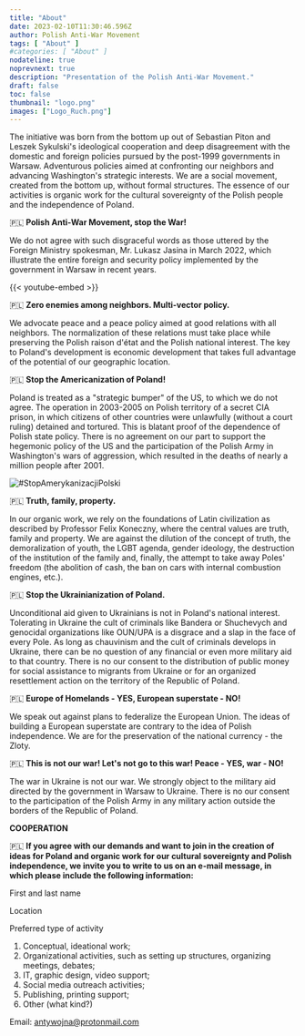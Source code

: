 ```yaml
---
title: "About"
date: 2023-02-10T11:30:46.596Z
author: Polish Anti-War Movement
tags: [ "About" ]
#categories: [ "About" ]
nodateline: true
noprevnext: true
description: "Presentation of the Polish Anti-War Movement."
draft: false
toc: false
thumbnail: "logo.png"
images: ["Logo_Ruch.png"]
---
```


The initiative was born from the bottom up out of Sebastian Piton and Leszek Sykulski's ideological cooperation and deep disagreement with the domestic and foreign policies pursued by the post-1999 governments in Warsaw. Adventurous policies aimed at confronting our neighbors and advancing Washington's strategic interests. We are a social movement, created from the bottom up, without formal structures. The essence of our activities is organic work for the cultural sovereignty of the Polish people and the independence of Poland.


🇵🇱 **Polish Anti-War Movement, stop the War!**


We do not agree with such disgraceful words as those uttered by the Foreign Ministry spokesman, Mr. Lukasz Jasina in March 2022, which illustrate the entire foreign and security policy implemented by the government in Warsaw in recent years.


{{< youtube-embed >}}


🇵🇱 **Zero enemies among neighbors. Multi-vector policy.**

We advocate peace and a peace policy aimed at good relations with all neighbors. The normalization of these relations must take place while preserving the Polish raison d'état and the Polish national interest. The key to Poland's development is economic development that takes full advantage of the potential of our geographic location.


🇵🇱 **Stop the Americanization of Poland!**


Poland is treated as a "strategic bumper" of the US, to which we do not agree. The operation in 2003-2005 on Polish territory of a secret CIA prison, in which citizens of other countries were unlawfully (without a court ruling) detained and tortured. This is blatant proof of the dependence of Polish state policy. There is no agreement on our part to support the hegemonic policy of the US and the participation of the Polish Army in Washington's wars of aggression, which resulted in the deaths of nearly a million people after 2001.


![#StopAmerykanizacjiPolski](/Logo1-450x450.png)


🇵🇱 **Truth, family, property.**


In our organic work, we rely on the foundations of Latin civilization as described by Professor Felix Koneczny, where the central values are truth, family and property. We are against the dilution of the concept of truth, the demoralization of youth, the LGBT agenda, gender ideology, the destruction of the institution of the family and, finally, the attempt to take away Poles' freedom (the abolition of cash, the ban on cars with internal combustion engines, etc.).


🇵🇱 **Stop the Ukrainianization of Poland.**


Unconditional aid given to Ukrainians is not in Poland's national interest. Tolerating in Ukraine the cult of criminals like Bandera or Shuchevych and genocidal organizations like OUN/UPA is a disgrace and a slap in the face of every Pole. As long as chauvinism and the cult of criminals develops in Ukraine, there can be no question of any financial or even more military aid to that country. There is no our consent to the distribution of public money for social assistance to migrants from Ukraine or for an organized resettlement action on the territory of the Republic of Poland.


🇵🇱 **Europe of Homelands - YES, European superstate - NO!**


We speak out against plans to federalize the European Union. The ideas of building a European superstate are contrary to the idea of Polish independence. We are for the preservation of the national currency - the Zloty.


🇵🇱 **This is not our war! Let's not go to this war! Peace - YES, war - NO!**


The war in Ukraine is not our war. We strongly object to the military aid directed by the government in Warsaw to Ukraine. There is no our consent to the participation of the Polish Army in any military action outside the borders of the Republic of Poland.


**COOPERATION**

🇵🇱 **If you agree with our demands and want to join in the creation of ideas for Poland and organic work for our cultural sovereignty and Polish independence, we invite you to write to us on an e-mail message, in which please include the following information:**

First and last name

Location

Preferred type of activity
1. Conceptual, ideational work;
2. Organizational activities, such as setting up structures, organizing meetings, debates;
3. IT, graphic design, video support;
4. Social media outreach activities;
5. Publishing, printing support;
6. Other (what kind?)

Email: antywojna@protonmail.com
